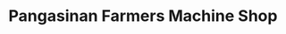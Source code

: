 ---
title: "Pangasinan Farmers Machine Shop"
url: /rosales/pangasinan-farmers-machine-shop/
shop: agrarian
---